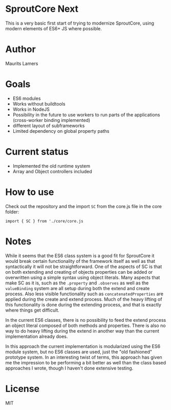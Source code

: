 # SproutCore Next

This is a very basic first start of trying to modernize SproutCore, using modern elements of ES6+ JS where possible.

# Author
Maurits Lamers

# Goals
- ES6 modules
- Works without buildtools
- Works in NodeJS
- Possibility in the future to use workers to run parts of the applications (cross-worker binding implemented)
- different layout of subframeworks
- Limited dependency on global property paths

# Current status
- Implemented the old runtime system 
- Array and Object controllers included

# How to use

Check out the repository and the import `SC` from the core.js file in the core folder:

```
import { SC } from './core/core.js
```

# Notes
While it seems that the ES6 class system is a good fit for SproutCore it would break certain functionality of the framework itself
as well as that syntactically it will not be straightforward. 
One of the aspects of SC is that on both extending and creating of objects properties can be added or overwritten using a simple 
syntax using object literals. Many aspects that make SC as it is, such as the `.property` and `.observes` as well as the `valueBinding` 
system are all setup during both the extend and create process. Also less visible functionality such as `concatenatedProperties` are applied
during the create and extend process. 
Much of the heavy lifting of this functionality is done during the extending process, and that is exactly where things get difficult.

In the current ES6 classes, there is no possibility to feed the extend process an object literal composed of both methods and properties.
There is also no way to do heavy lifting during the extend in another way than the current implementation already does.

In this approach the current implementation is modularized using the ES6 module system, but no ES6 classes are used, just the "old fashioned"
prototype system.
In an interesting twist of terms, this approach has given me the impression to be performing a bit better as well than the class based approaches 
I wrote, though I haven't done extensive testing.

# License
MIT

